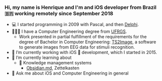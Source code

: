 ### Hi, my name is Henrique and I'm and iOS developer from Brazil 🇧🇷 working remotely since September 2018

- 💻 I started programming in 2009 with Pascal, and then [Delphi](https://www.youtube.com/watch?v=F9dZjaj6HqQ).
- 👨🏻‍🎓 I have a Computer Engineering degree from [UFRGS](https://www.ufrgs.br/english).
  - Work presented in partial fulfillment of the requirements for the degree of Bachelor in Computer Engineering: [TS2Image](https://github.com/hvsw/TS2Image), a software to generate images from EEG data for stimuli recognition.
- 🔭 I’m currently working with iOS 🍎 development, which I started in 2015.
- 🌱 I’m currently learning about
  - 🧠 Knowledge management systems
    - [Obsidian.md](https://github.com/obsidianmd), Zettelkasten
- 💬 Ask me about iOS and Computer Engineering in general

<!--
**hvsw/hvsw** is a ✨ _special_ ✨ repository because its `README.md` (this file) appears on your GitHub profile.

Here are some ideas to get you started:
- 😆 Fun fact: ...
- 👯 I’m looking to collaborate on ...
- 🤔 I’m looking for help with ...
- 📫 How to reach me: ...
- 😄 Pronouns: ...
-->
